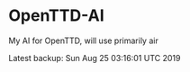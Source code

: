 # OpenTTD-AI
My AI for OpenTTD, will use primarily air

Latest backup: Sun Aug 25 03:16:01 UTC 2019
